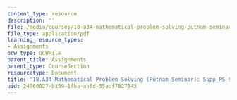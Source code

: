 ```yaml
---
content_type: resource
description: ''
file: /media/courses/18-a34-mathematical-problem-solving-putnam-seminar-fall-2018/24060027b1591fbaab8d55abf7827843_MIT18_A34F18Supp9.pdf
file_type: application/pdf
learning_resource_types:
- Assignments
ocw_type: OCWFile
parent_title: Assignments
parent_type: CourseSection
resourcetype: Document
title: '18.A34 Mathematical Problem Solving (Putnam Seminar): Supp_PS 9'
uid: 24060027-b159-1fba-ab8d-55abf7827843
---
```

